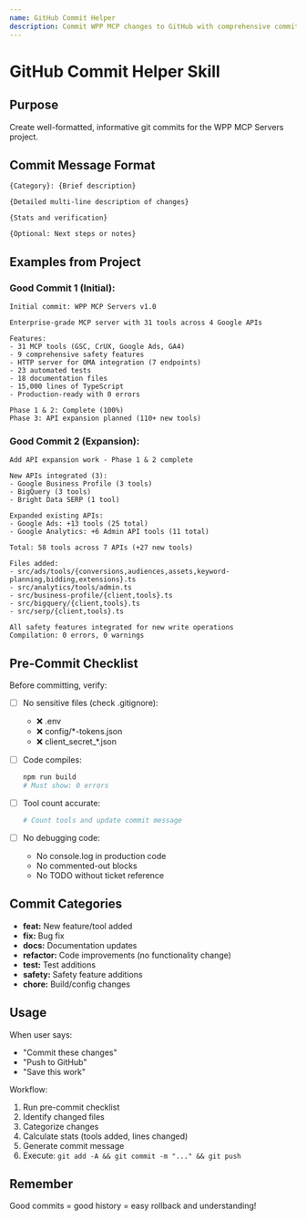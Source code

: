 ```yaml
---
name: GitHub Commit Helper
description: Commit WPP MCP changes to GitHub with comprehensive commit messages documenting files changed, lines added, tool counts, compilation status
---
```


# GitHub Commit Helper Skill

## Purpose

Create well-formatted, informative git commits for the WPP MCP Servers project.

## Commit Message Format

```
{Category}: {Brief description}

{Detailed multi-line description of changes}

{Stats and verification}

{Optional: Next steps or notes}
```

## Examples from Project

### Good Commit 1 (Initial):
```
Initial commit: WPP MCP Servers v1.0

Enterprise-grade MCP server with 31 tools across 4 Google APIs

Features:
- 31 MCP tools (GSC, CrUX, Google Ads, GA4)
- 9 comprehensive safety features
- HTTP server for OMA integration (7 endpoints)
- 23 automated tests
- 18 documentation files
- 15,000 lines of TypeScript
- Production-ready with 0 errors

Phase 1 & 2: Complete (100%)
Phase 3: API expansion planned (110+ new tools)
```

### Good Commit 2 (Expansion):
```
Add API expansion work - Phase 1 & 2 complete

New APIs integrated (3):
- Google Business Profile (3 tools)
- BigQuery (3 tools)
- Bright Data SERP (1 tool)

Expanded existing APIs:
- Google Ads: +13 tools (25 total)
- Google Analytics: +6 Admin API tools (11 total)

Total: 58 tools across 7 APIs (+27 new tools)

Files added:
- src/ads/tools/{conversions,audiences,assets,keyword-planning,bidding,extensions}.ts
- src/analytics/tools/admin.ts
- src/business-profile/{client,tools}.ts
- src/bigquery/{client,tools}.ts
- src/serp/{client,tools}.ts

All safety features integrated for new write operations
Compilation: 0 errors, 0 warnings
```

## Pre-Commit Checklist

Before committing, verify:

- [ ] No sensitive files (check .gitignore):
  - ❌ .env
  - ❌ config/*-tokens.json
  - ❌ client_secret_*.json

- [ ] Code compiles:
  ```bash
  npm run build
  # Must show: 0 errors
  ```

- [ ] Tool count accurate:
  ```bash
  # Count tools and update commit message
  ```

- [ ] No debugging code:
  - No console.log in production code
  - No commented-out blocks
  - No TODO without ticket reference

## Commit Categories

- **feat:** New feature/tool added
- **fix:** Bug fix
- **docs:** Documentation updates
- **refactor:** Code improvements (no functionality change)
- **test:** Test additions
- **safety:** Safety feature additions
- **chore:** Build/config changes

## Usage

When user says:
- "Commit these changes"
- "Push to GitHub"
- "Save this work"

Workflow:
1. Run pre-commit checklist
2. Identify changed files
3. Categorize changes
4. Calculate stats (tools added, lines changed)
5. Generate commit message
6. Execute: `git add -A && git commit -m "..." && git push`

## Remember

Good commits = good history = easy rollback and understanding!

